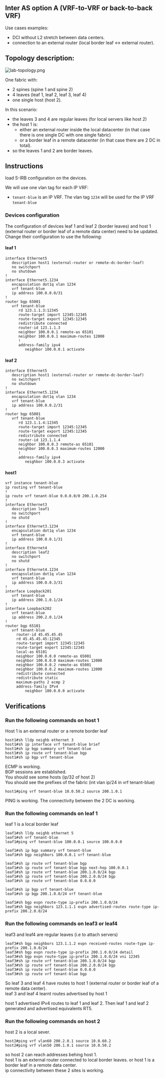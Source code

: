 ## Inter AS option A (VRF-to-VRF or back-to-back VRF) 

Use cases examples:  
- DCI without L2 stretch between data centers. 
- connection to an external router (local border leaf <-> external router). 

## Topology description: 

![lab-topology.png](lab-topology.png) 

One fabric with:  
- 2 spines (spine 1 and spine 2) 
- 4 leaves (leaf 1, leaf 2, leaf 3, leaf 4) 
- one single host (host 2).  

In this scenario: 
- the leaves 3 and 4 are regular leaves (for local servers like host 2)   
- the host 1 is:  
  - either an external router inside the local datacenter (in that case there is one single DC with one single fabric) 
  - or a border leaf in a remote datacenter (in that case there are 2 DC in total).    
- so the leaves 1 and 2 are border leaves. 

## Instructions 

load S-IRB configuration on the devices.  

We will use one vlan tag for each IP VRF: 
- `tenant-blue` is an IP VRF. The vlan tag `1234` will be used for the IP VRF `tenant-blue`  

### Devices configuration 

The configuration of devices leaf 1 and leaf 2 (border leaves) and host 1 (external router or border leaf of a remote data center) need to be updated.  
Change their configuration to use the following: 

#### leaf 1
```
interface Ethernet5
   description host1 (external-router or remote-dc-border-leaf)
   no switchport
   no shutdown
!
interface Ethernet5.1234
   encapsulation dot1q vlan 1234
   vrf tenant-blue
   ip address 100.0.0.0/31
!
router bgp 65001
   vrf tenant-blue
      rd 123.1.1.3:12345
      route-target import 12345:12345
      route-target export 12345:12345
      redistribute connected
      router-id 123.1.1.3
      neighbor 100.0.0.1 remote-as 65101
      neighbor 100.0.0.1 maximum-routes 12000
      !
      address-family ipv4
         neighbor 100.0.0.1 activate
```

#### leaf 2 
```
interface Ethernet5
   description host1 (external-router or remote-dc-border-leaf)
   no switchport
   no shutdown
!
interface Ethernet5.1234
   encapsulation dot1q vlan 1234
   vrf tenant-blue
   ip address 100.0.0.2/31
!
router bgp 65001
   vrf tenant-blue
      rd 123.1.1.4:12345
      route-target import 12345:12345
      route-target export 12345:12345
      redistribute connected
      router-id 123.1.1.4
      neighbor 100.0.0.3 remote-as 65101
      neighbor 100.0.0.3 maximum-routes 12000
      !
      address-family ipv4
         neighbor 100.0.0.3 activate
```

#### host1 
```
vrf instance tenant-blue
ip routing vrf tenant-blue 
!
ip route vrf tenant-blue 0.0.0.0/0 200.1.0.254
!
interface Ethernet3
   description leaf1
   no switchport
   no shutd
!
interface Ethernet3.1234
   encapsulation dot1q vlan 1234
   vrf tenant-blue
   ip address 100.0.0.1/31
!
interface Ethernet4
   description leaf2
   no switchport
   no shutd
!
interface Ethernet4.1234
   encapsulation dot1q vlan 1234
   vrf tenant-blue
   ip address 100.0.0.3/31
!
interface Loopback201
   vrf tenant-blue
   ip address 200.1.0.1/24
!
interface Loopback202
   vrf tenant-blue
   ip address 200.2.0.1/24
!
router bgp 65101
   vrf tenant-blue
     router-id 45.45.45.45
     rd 45.45.45.45:12345
     route-target import 12345:12345
     route-target export 12345:12345
     local-as 65101
     neighbor 100.0.0.0 remote-as 65001
     neighbor 100.0.0.0 maximum-routes 12000
     neighbor 100.0.0.2 remote-as 65001
     neighbor 100.0.0.2 maximum-routes 12000
     redistribute connected
     redistribute static
     maximum-paths 2 ecmp 2 
     address-family IPv4
         neighbor 100.0.0.0 activate
```

## Verifications  

### Run the following commands on host 1 

Host 1 is an external router or a remote border leaf
```
host1#sh lldp neighb ethernet 3
host1#sh ip interface vrf tenant-blue brief 
host1#sh ip bgp summary vrf tenant-blue
host1#sh ip route vrf tenant-blue bgp
host1#sh ip bgp vrf tenant-blue
```
ECMP is working.  
BGP sessions are established.  
You should see some hosts (ip/32 of host 2)  
You should see the prefixes of the fabric (int vlan ip/24 in vrf tenant-blue)  
```
host1#ping vrf tenant-blue 10.0.50.2 source 200.1.0.1
``` 

PING is working. The connectivity between the 2 DC is working.   

### Run the following commands on leaf 1 

leaf 1 is a local border leaf 

```
leaf1#sh lldp neighb ethernet 5
leaf1#sh vrf tenant-blue 
leaf1#ping vrf tenant-blue 100.0.0.1 source 100.0.0.0
```
```
leaf1#sh ip bgp summary vrf tenant-blue
leaf1#sh bgp neighbors 100.0.0.1 vrf tenant-blue
```
```
leaf1#sh ip route vrf tenant-blue bgp
leaf1#sh ip route vrf tenant-blue bgp next-hop 100.0.0.1
leaf1#sh ip route vrf tenant-blue 200.1.0.0/24 bgp
leaf1#sh ip route vrf tenant-blue 200.2.0.0/24 bgp 
leaf1#sh ip route vrf tenant-blue 0.0.0.0 
```
```
leaf1#sh ip bgp vrf tenant-blue
leaf1#sh ip bgp 200.1.0.0/24 vrf tenant-blue 
```
```
leaf1#sh bgp evpn route-type ip-prefix 200.1.0.0/24 
leaf1#sh bgp neighbors 123.1.1.1 evpn advertised-routes route-type ip-prefix 200.2.0.0/24
```

### Run the following commands on leaf3 or leaf4

leaf3 and leaf4 are regular leaves (i.e to attach servers)  

```
leaf3#sh bgp neighbors 123.1.1.2 evpn received-routes route-type ip-prefix 200.1.0.0/24
leaf3#sh bgp evpn route-type ip-prefix 200.1.0.0/24 detail
leaf3#sh bgp evpn route-type ip-prefix 200.1.0.0/24 vni 12345
leaf3#sh ip route vrf tenant-blue 200.1.0.0/24 bgp
leaf3#sh ip route vrf tenant-blue 200.2.0.0/24 bgp 
leaf3#sh ip route vrf tenant-blue 0.0.0.0 
leaf3#sh ip route vrf tenant-blue bgp 
```
So leaf 3 and leaf 4 have routes to host 1 (external router or border leaf of a remote data center).  
leaf 3 and leaf 4 learnt routes advertised by host 1  

host 1 advertised IPv4 routes to leaf 1 and leaf 2. Then leaf 1 and leaf 2 generated and advertised equivalents RT5.  

### Run the following commands on host 2 

host 2 is a local sever. 

```
host2#ping vrf vlan60 200.2.0.1 source 10.0.60.2
host2#ping vrf vlan50 200.1.0.1 source 10.0.50.2
```
so host 2 can reach addresses behing host 1.  
host 1 is an external router connected to local border leaves. or host 1 is a border leaf in a remote data center.   
ip connectivity between these 2 sites is working.   

